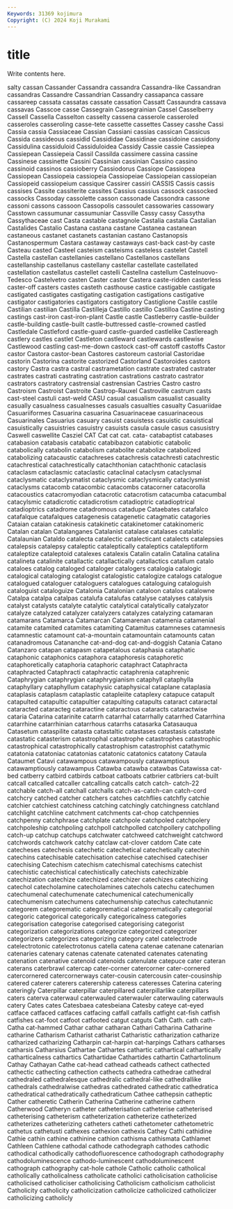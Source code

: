 ```yaml
---
Keywords: 31369 kojimura
Copyright: (C) 2024 Koji Murakami
---
```


# title

Write contents here.



salty cassan
Cassander Cassandra cassandra Cassandra-like Cassandran cassandras Cassandre Cassandrian Cassandry cassapanca
cassare cassareep cassata cassatas cassate cassation Cassatt Cassaundra cassava cassavas
Casscoe casse Cassegrain Cassegrainian Cassel Casselberry Cassell Cassella Casselton casselty
cassena casserole casseroled casseroles casseroling casse-tete cassette cassettes Cassey casshe
Cassi Cassia cassia Cassiaceae Cassian Cassiani cassias cassican Cassicus Cassida
cassideous cassidid Cassididae Cassidinae cassidoine cassidony Cassidulina cassiduloid Cassiduloidea Cassidy
Cassie cassie Cassiepea Cassiepean Cassiepeia Cassil Cassilda cassimere cassina cassine
Cassinese cassinette Cassini Cassinian cassinian Cassino cassino cassinoid cassinos cassioberry
Cassiodorus Cassiope Cassiopea Cassiopean Cassiopeia cassiopeia Cassiopeiae Cassiopeian cassiopeian Cassiopeid
cassiopeium cassique Cassirer cassiri CASSIS Cassis cassis cassises Cassite cassiterite
cassites Cassius cassius cassock cassocked cassocks Cassoday cassolette casson cassonade
Cassondra cassone cassoni cassons cassoon Cassopolis cassoulet cassowaries cassowary Casstown
cassumunar cassumuniar Cassville Cassy cassy Cassytha Cassythaceae cast Casta castable
castagnole Castalia castalia Castalian Castalides Castalio Castana castana castane Castanea
castanean castaneous castanet castanets castanian castano Castanopsis Castanospermum Castara castaway
castaways cast-back cast-by caste Casteau casted Casteel casteism casteisms casteless
castelet Castell Castella castellan castellanies castellano Castellanos castellans castellanship castellanus
castellany castellar castellate castellated castellation castellatus castellet castelli Castellna castellum
Castelnuovo-Tedesco Castelvetro casten Caster caster Castera caste-ridden casterless caster-off casters
castes casteth casthouse castice castigable castigate castigated castigates castigating castigation
castigations castigative castigator castigatories castigators castigatory Castiglione Castile castile Castilian
castilian Castilla Castilleja Castillo castillo Castilloa Castine casting castings cast-iron
cast-iron-plant Castle castle Castleberry castle-builder castle-building castle-built castle-buttressed castle-crowned castled
Castledale Castleford castle-guard castle-guarded castlelike Castlereagh castlery castles castlet Castleton
castleward castlewards castlewise Castlewood castling cast-me-down castock cast-off castoff castoffs
Castor castor Castora castor-bean Castores castoreum castorial Castoridae castorin Castorina
castorite castorized Castorland Castoroides castors castory Castra castra castral castrametation
castrate castrated castrater castrates castrati castrating castration castrations castrato castrator
castrators castratory castrensial castrensian Castries Castro castro Castroism Castroist Castroite
Castrop-Rauxel Castroville castrum casts cast-steel castuli cast-weld CASU casual casualism
casualist casuality casually casualness casualnesses casuals casualties casualty Casuariidae Casuariiformes
Casuarina casuarina Casuarinaceae casuarinaceous Casuarinales Casuarius casuary casuist casuistess casuistic
casuistical casuistically casuistries casuistry casuists casula casule casus casusistry Caswell
caswellite Casziel CAT Cat cat cat. cata- catabaptist catabases catabasion
catabasis catabatic catabibazon catabiotic catabolic catabolically catabolin catabolism catabolite catabolize
catabolized catabolizing catacaustic catachreses catachresis catachresti catachrestic catachrestical catachrestically catachthonian
catachthonic cataclasis cataclasm cataclasmic cataclastic cataclinal cataclysm cataclysmal cataclysmatic cataclysmatist
cataclysmic cataclysmically cataclysmist cataclysms catacomb catacombic catacombs catacorner catacorolla catacoustics
catacromyodian catacrotic catacrotism catacumba catacumbal catacylsmic catadicrotic catadicrotism catadioptric catadioptrical
catadioptrics catadrome catadromous catadupe Cataebates catafalco catafalque catafalques catagenesis catagenetic
catagmatic catagories Cataian cataian catakinesis catakinetic catakinetomer catakinomeric Catalan catalan
Catalanganes Catalanist catalase catalases catalatic Catalaunian Cataldo catalecta catalectic catalecticant
catalects catalepsies catalepsis catalepsy cataleptic cataleptically cataleptics cataleptiform cataleptize cataleptoid
catalexes catalexis Catalin catalin Catalina catalina catalineta catalinite catallactic catallactically
catallactics catallum catalo cataloes catalog cataloged cataloger catalogers catalogia catalogic
catalogical cataloging catalogist catalogistic catalogize catalogs catalogue catalogued cataloguer cataloguers
catalogues cataloguing cataloguish cataloguist cataloguize Catalonia Catalonian cataloon catalos catalowne
Catalpa catalpa catalpas catalufa catalufas catalyse catalyses catalysis catalyst catalysts
catalyte catalytic catalytical catalytically catalyzator catalyze catalyzed catalyzer catalyzers catalyzes
catalyzing catamaran catamarans Catamarca Catamarcan Catamarenan catamenia catamenial catamite catamited
catamites catamiting Catamitus catamneses catamnesis catamnestic catamount cat-a-mountain catamountain catamounts
catan catanadromous Catananche cat-and-dog cat-and-doggish Catania Catano Catanzaro catapan catapasm
catapetalous cataphasia cataphatic cataphonic cataphonics cataphora cataphoresis cataphoretic cataphoretically cataphoria
cataphoric cataphract Cataphracta cataphracted Cataphracti cataphractic cataphrenia cataphrenic Cataphrygian cataphrygian
cataphrygianism cataphyll cataphylla cataphyllary cataphyllum cataphysic cataphysical cataplane cataplasia cataplasis
cataplasm cataplastic catapleiite cataplexy catapuce catapult catapulted catapultic catapultier catapulting
catapults cataract cataractal cataracted cataracteg cataractine cataractous cataracts cataractwise cataria
Catarina catarinite catarrh catarrhal catarrhally catarrhed Catarrhina catarrhine catarrhinian catarrhous
catarrhs catasarka Catasauqua Catasetum cataspilite catasta catastaltic catastases catastasis catastate
catastatic catasterism catastrophal catastrophe catastrophes catastrophic catastrophical catastrophically catastrophism catastrophist
catathymic catatonia catatoniac catatonias catatonic catatonics catatony Cataula Cataumet Catavi
catawampous catawampously catawamptious catawamptiously catawampus Catawba catawba catawbas Catawissa cat-bed
catberry catbird catbirds catboat catboats catbrier catbriers cat-built catcall catcalled
catcaller catcalling catcalls catch catch- catch-22 catchable catch-all catchall catchalls
catch-as-catch-can catch-cord catchcry catched catcher catchers catches catchflies catchfly catchie
catchier catchiest catchiness catching catchingly catchingness catchland catchlight catchline catchment
catchments cat-chop catchpennies catchpenny catchphrase catchplate catchpole catchpoled catchpolery catchpoleship
catchpoling catchpoll catchpolled catchpollery catchpolling catch-up catchup catchups catchwater catchweed
catchweight catchword catchwords catchwork catchy catclaw cat-clover catdom Cate cate
catecheses catechesis catechetic catechetical catechetically catechin catechins catechisable catechisation catechise
catechised catechiser catechising Catechism catechism catechismal catechisms catechist catechistic catechistical
catechistically catechists catechizable catechization catechize catechized catechizer catechizes catechizing catechol
catecholamine catecholamines catechols catechu catechumen catechumenal catechumenate catechumenical catechumenically catechumenism
catechumens catechumenship catechus catechutannic categorem categorematic categorematical categorematically categorial categoric
categorical categorically categoricalness categories categorisation categorise categorised categorising categorist categorization
categorizations categorize categorized categorizer categorizers categorizes categorizing category catel catelectrode
catelectrotonic catelectrotonus catella catena catenae catenane catenarian catenaries catenary catenas
catenate catenated catenates catenating catenation catenative catenoid catenoids catenulate catepuce
cater cateran caterans caterbrawl catercap cater-corner catercorner cater-cornered catercornered catercornerways
cater-cousin catercousin cater-cousinship catered caterer caterers caterership cateress cateresses Caterina
catering cateringly Caterpillar caterpillar caterpillared caterpillarlike caterpillars caters caterva caterwaul
caterwauled caterwauler caterwauling caterwauls catery Cates cates Catesbaea catesbeiana Catesby
cateye cat-eyed catface catfaced catfaces catfacing catfall catfalls catfight cat-fish
catfish catfishes cat-foot catfoot catfooted catgut catguts Cath Cath. cath
cath- Catha cat-hammed Cathar cathar catharan Cathari Catharina Catharine catharine
Catharism Catharist catharist Catharistic catharization catharize catharized catharizing Catharpin cat-harpin
cat-harpings Cathars catharses catharsis Catharsius Cathartae Cathartes cathartic cathartical cathartically
catharticalness cathartics Cathartidae Cathartides cathartin Cathartolinum Cathay Cathayan Cathe cat-head
cathead catheads cathect cathected cathectic cathecting cathection cathects cathedra cathedrae
cathedral cathedraled cathedralesque cathedralic cathedral-like cathedrallike cathedrals cathedralwise cathedras cathedrated
cathedratic cathedratica cathedratical cathedratically cathedraticum Cathee cathepsin catheptic Cather catheretic
Catherin Catherina Catherine catherine cathern Catherwood Catheryn catheter catheterisation catheterise
catheterised catheterising catheterism catheterization catheterize catheterized catheterizes catheterizing catheters catheti
cathetometer cathetometric cathetus cathetusti cathexes cathexion cathexis Cathey Cathi cathidine
Cathie cathin cathine cathinine cathion cathisma cathismata Cathlamet Cathleen Cathlene
cathodal cathode cathodegraph cathodes cathodic cathodical cathodically cathodofluorescence cathodograph cathodography
cathodoluminescence cathodo-luminescent cathodoluminescent cathograph cathography cat-hole cathole Catholic catholic catholical
catholically catholicalness catholicate catholici catholicisation catholicise catholicised catholiciser catholicising Catholicism
catholicism catholicist Catholicity catholicity catholicization catholicize catholicized catholicizer catholicizing catholicly

